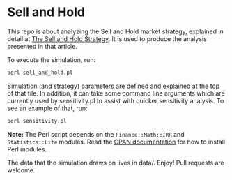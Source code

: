 # Sell and Hold

This repo is about analyzing the Sell and Hold market strategy, explained in detail at [The Sell and Hold Strategy](https://medium.com/@yegg/the-sell-and-hold-strategy-d7ad0ab16647). It is used to produce the analysis presented in that article.

To execute the simulation, run:

```perl
perl sell_and_hold.pl
```

Simulation (and strategy) parameters are defined and explained at the top of that file. In addition, it can take some command line arguments which are currently used by sensitivity.pl to assist with quicker sensitivity analysis. To see an example of that, run:

```perl
perl sensitivity.pl
```

**Note:** The Perl script depends on the `Finance::Math::IRR` and `Statistics::Lite` modules. Read the [CPAN documentation](http://www.cpan.org/modules/INSTALL.html) for how to install Perl modules.

The data that the simulation draws on lives in data/. Enjoy! Pull requests are welcome.
